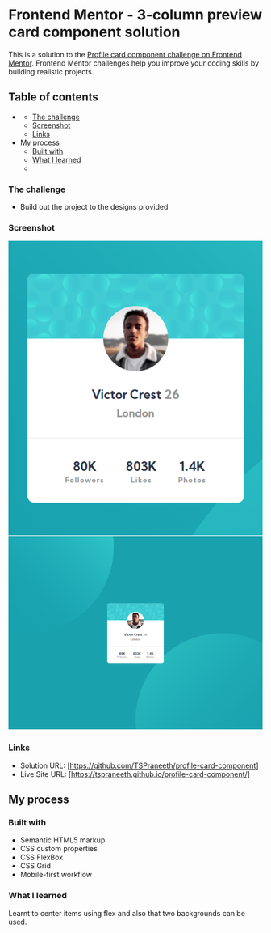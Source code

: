 # Frontend Mentor - 3-column preview card component solution

This is a solution to the [Profile card component challenge on Frontend Mentor](https://www.frontendmentor.io/challenges/profile-card-component-cfArpWshJ). Frontend Mentor challenges help you improve your coding skills by building realistic projects. 

## Table of contents

- 
  - [The challenge](#the-challenge)
  - [Screenshot](#screenshot)
  - [Links](#links)
- [My process](#my-process)
  - [Built with](#built-with)
  - [What I learned](#what-i-learned)
  - 


### The challenge


- Build out the project to the designs provided

### Screenshot

![](./mobile.png)
![](./desktop.png)

### Links

- Solution URL: [https://github.com/TSPraneeth/profile-card-component]
- Live Site URL: [https://tspraneeth.github.io/profile-card-component/]

## My process

### Built with

- Semantic HTML5 markup
- CSS custom properties
- CSS FlexBox
- CSS Grid
- Mobile-first workflow


### What I learned

Learnt to center items using flex and also that two backgrounds can be used.